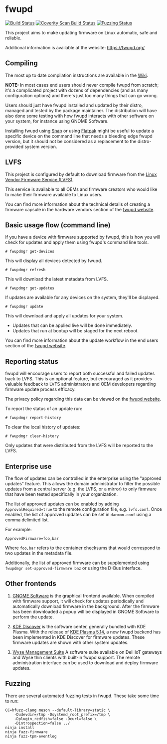 fwupd
=====
[![Build Status](https://github.com/fwupd/fwupd/actions/workflows/main.yml/badge.svg)](https://github.com/fwupd/fwupd/actions/workflows/main.yml)
[![Coverity Scan Build Status](https://scan.coverity.com/projects/10744/badge.svg)](https://scan.coverity.com/projects/10744)
[![Fuzzing Status](https://oss-fuzz-build-logs.storage.googleapis.com/badges/fwupd.svg)](https://bugs.chromium.org/p/oss-fuzz/issues/list?sort=-opened&can=1&q=proj:fwupd)

This project aims to make updating firmware on Linux automatic, safe and reliable.

Additional information is available at the website: https://fwupd.org/

## Compiling

The most up to date compilation instructions are available in the [Wiki](https://github.com/fwupd/fwupd/wiki/Compilation).

**NOTE:** In most cases end users should never compile fwupd from scratch; it's a
complicated project with dozens of dependencies (and as many configuration options)
and there's just too many things that can go wrong.

Users should just have fwupd installed and updated by their distro, managed and
tested by the package maintainer.
The distribution will have also done some testing with how fwupd interacts with
other software on your system, for instance using GNOME Software.

Installing fwupd using [Snap](https://github.com/fwupd/fwupd/wiki/fwupd-snap)
or using [Flatpak](https://github.com/fwupd/fwupd/wiki/fwupd-flatpak) might be
useful to update a specific device on the command line that needs a bleeding
edge fwupd version, but it should not be considered as a replacement to the
distro-provided system version.

LVFS
----
This project is configured by default to download firmware from the [Linux Vendor
Firmware Service (LVFS)](https://fwupd.org/).

This service is available to all OEMs and firmware creators who would like to make
their firmware available to Linux users.

You can find more information about the technical details of creating a firmware
capsule in the hardware vendors section of the [fwupd website](https://fwupd.org).

Basic usage flow (command line)
------------------------------

If you have a device with firmware supported by fwupd, this is how you will check
for updates and apply them using fwupd's command line tools.

`# fwupdmgr get-devices`

This will display all devices detected by fwupd.

`# fwupdmgr refresh`

This will download the latest metadata from LVFS.

`# fwupdmgr get-updates`

If updates are available for any devices on the system, they'll be displayed.

`# fwupdmgr update`

This will download and apply all updates for your system.

* Updates that can be applied live will be done immediately.
* Updates that run at bootup will be staged for the next reboot.

You can find more information about the update workflow in the end
users section of the [fwupd website](https://fwupd.org).

Reporting status
---------------

fwupd will encourage users to report both successful and failed updates back
to LVFS.  This is an optional feature, but encouraged as it provides valuable
feedback to LVFS administrators and OEM developers regarding firmware update
process efficacy.

The privacy policy regarding this data can be viewed on the [fwupd website](https://fwupd.org/privacy).

To report the status of an update run:

`# fwupdmgr report-history`

To clear the local history of updates:

`# fwupdmgr clear-history`

 Only updates that were distributed from the LVFS will be reported to the LVFS.

Enterprise use
--------------

The flow of updates can be controlled in the enterprise using the
"approved updates" feature. This allows the domain administrator to filter
the possible updates from a central server (e.g. the LVFS, or a mirror)
to only firmware that have been tested specifically in your organization.

The list of approved updates can be enabled by adding `ApprovalRequired=true`
to the remote configuration file, e.g. `lvfs.conf`. Once enabled, the
list of approved updates can be set in `daemon.conf` using a comma delimited list.

For example:

    ApprovedFirmware=foo,bar

Where `foo,bar` refers to the container checksums that would correspond
to two updates in the metadata file.

Additionally, the list of approved firmware can be supplemented using
`fwupdmgr set-approved-firmware baz` or using the D-Bus interface.

Other frontends
-------------------

 1. [GNOME Software](https://wiki.gnome.org/Apps/Software) is the graphical
 frontend available. When compiled with firmware support, it will check for
 updates periodically and automatically download firmware in the background.
 After the firmware has been downloaded a popup will be displayed in GNOME
 Software to perform the update.

2. [KDE Discover](https://userbase.kde.org/Discover) is the software center,
 generally bundled with KDE Plasma. With the release of
 [KDE Plasma 5.14](https://www.kde.org/announcements/plasma-5.14.0.php),
 a new fwupd backend has been implemented in KDE Discover for firmware updates.
 These firmware updates are shown with other system updates.

3. [Wyse Management Suite](https://www.dell.com/en-us/work/shop/wyse-endpoints-and-software/wyse-management-suite/spd/wyse-wms)
 A software suite available on Dell IoT gateways and Wyse thin clients with built-in fwupd support.
 The remote administration interface can be used to download and deploy firmware
 updates.


Fuzzing
-------

There are several automated fuzzing tests in fwupd. These take some time to run:

    CC=hfuzz-clang meson --default-library=static \
        -Dudevdir=/tmp -Dsystemd_root_prefix=/tmp \
        -Dplugin_redfish=false -Dcurl=false \
        -Dintrospection=false ../
    ninja install
    ninja fuzz-firmware
    ninja fuzz-tpm-eventlog
